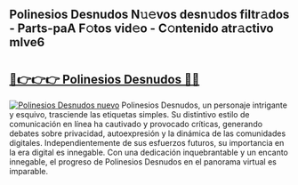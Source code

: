 ## Polinesios Desnudos N𝚞𝚎vos desn𝚞dos filtr𝚊dos - Parts-paA F𝚘tos vid𝚎o - C𝚘ntenido atr𝚊ctivo mlve6

# <h2><a href="http://mb6ccsh.tromn.icu/?c=Polinesios+Desnudos">🔗👉👉👉 Polinesios Desnudos 🔗🔗</a></h2>

[![Polinesios Desnudos nuevo](https://i.imgur.com/pEAQMta.gif)](http://mb6ccsh.tromn.icu/?c=Polinesios+Desnudos)
Polinesios Desnudos, un personaje intrigante y esquivo, trasciende las etiquetas simples. Su distintivo estilo de comunicación en línea ha cautivado y provocado críticas, generando debates sobre privacidad, autoexpresión y la dinámica de las comunidades digitales. Independientemente de sus esfuerzos futuros, su importancia en la era digital es innegable. Con una dedicación inquebrantable y un encanto innegable, el progreso de Polinesios Desnudos en el panorama virtual es imparable.
